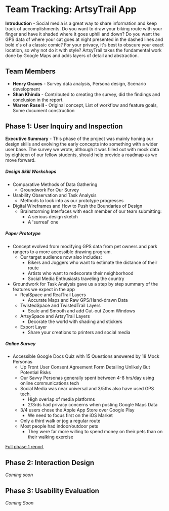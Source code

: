 # Team Tracking: ArtsyTrail App

**Introduction** - Social media is a great way to share information and keep track of accomplishments.  Do you want to draw your biking route with your finger and have it shaded where it goes uphill and down?  Do you want the GPS data of where your cat goes at night presented in the dashed lines and bold x's of a classic comic?  For your privacy, it's best to obscure your exact location, so why not do it with style?  ArtsyTrail takes the fundamental work done by Google Maps and adds layers of detail and abstraction.

## Team Members

* **Henry Graves** - Survey data analysis, Persona design, Scenario development 
* **Shan Khinda** - Contributed to creating the survey, did the findings and conclusion in the report.
* **Warren Rose II** - Original concept, List of workflow and feature goals, Some document construction

## Phase 1: User Inquiry and Inspection

**Executive Summary** - This phase of the project was mainly honing our design skills and evolving the early concepts into something with a wider user base.  The survey we wrote, although it was filled out with mock data by eighteen of our fellow students, should help provide a roadmap as we move forward.

##### Design Skill Workshops
* Comparative Methods of Data Gathering
     - Groundwork For Our Survey
* Usability Observation and Task Analysis
     - Methods to look into as our prototype progresses
* Digital Wireframes and How to Push the Boundaries of Design
     - Brainstorming Interfaces with each member of our team submitting:
       - A serious design sketch
       - A 'surreal' one

##### Paper Prototype
* Concept evolved from modifying GPS data from pet owners and park rangers to a more accessible drawing program.
     - Our target audience now also includes:
       - Bikers and Joggers who want to estimate the distance of their route
       - Artists who want to redecorate their neighborhood
       - Social Media Enthusiasts traveling the country
* Groundwork for Task Analysis gave us a step by step summary of the features we expect in the app
     - RealSpace and RealTrail Layers
       - Accurate Maps and Raw GPS/Hand-drawn Data
     - TwistedSpace and TwistedTrail Layers
       - Scale and Smooth and add Cut-out Zoom Windows
     - ArtsySpace and ArtsyTrail Layers
       - Decorate the world with shading and stickers
     - Export Layer
       - Share your creations to printers and social media
     
##### Online Survey
* Accessible Google Docs Quiz with 15 Questions answered by 18 Mock Personas
     - Up Front User Consent Agreement Form Detailing Unlikely But Potential Risks
     - Our Savvy Personas generally spent between 4-8 hrs/day using online communications tech
     - Social Media was near universal and 3/5ths also have used GPS tech.
       - High overlap of media platforms
       - 2/3rds had privacy concerns when posting Google Maps Data
     - 3/4 users chose the Apple App Store over Google Play
       - We need to focus first on the iOS Market
     - Only a third walk or jog a regular route
     - Most people had indoor/outdoor pets
       - They were far more willing to spend money on their pets than on their walking exercise
       
[Full phase 1 report](phase1/)

## Phase 2: Interaction Design

*Coming soon*

## Phase 3: Usability Evaluation

*Coming Soon*
